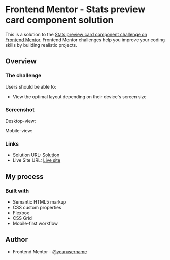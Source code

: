 # Frontend Mentor - Stats preview card component solution

This is a solution to the [Stats preview card component challenge on Frontend Mentor](https://www.frontendmentor.io/challenges/stats-preview-card-component-8JqbgoU62). Frontend Mentor challenges help you improve your coding skills by building realistic projects.

## Overview

### The challenge

Users should be able to:

- View the optimal layout depending on their device's screen size

### Screenshot

Desktop-view:

Mobile-view:

### Links

- Solution URL: [Solution]()
- Live Site URL: [Live site]()

## My process

### Built with

- Semantic HTML5 markup
- CSS custom properties
- Flexbox
- CSS Grid
- Mobile-first workflow

## Author

- Frontend Mentor - [@yourusername]()
